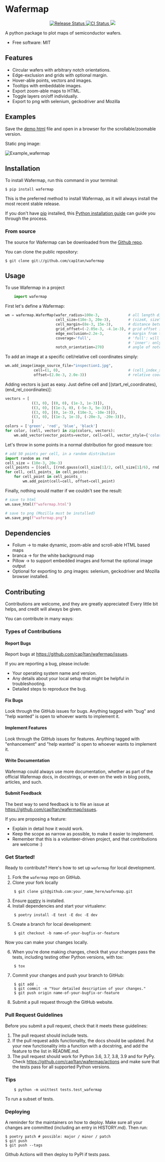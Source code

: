 # Wafermap


<p align="center">
<a href="https://pypi.python.org/pypi/wafermap">
    <img src="https://img.shields.io/pypi/v/wafermap.svg"
        alt = "Release Status">
</a>

<a href="https://github.com/cap1tan/wafermap/actions">
    <img src="https://github.com/cap1tan/wafermap/actions/workflows/release.yml/badge.svg?branch=release" alt="CI Status">
</a>


<a href="https://codecov.io/gh/cap1tan/wafermap">
    <img src="https://codecov.io/gh/cap1tan/wafermap/branch/master/graph/badge.svg?token=lSZz8hHrVB"/>
</a>


<!-- <a href="https://wafermap.readthedocs.io/en/latest/?badge=latest">
    <img src="https://readthedocs.org/projects/wafermap/badge/?version=latest" alt="Documentation Status">
</a> -->

</p>


A python package to plot maps of semiconductor wafers.


* Free software: MIT


## Features

* Circular wafers with arbitrary notch orientations.
* Edge-exclusion and grids with optional margin.
* Hover-able points, vectors and images.
* Tooltips with embeddable images.
* Export zoom-able maps to HTML.
* Toggle layers on/off individually.
* Export to png with selenium, geckodriver and Mozilla


## Examples

Save the [demo html](examples/test_wafermap_example.html) file and open in a browser for the scrollable/zoomable version.

Static png image:

![Example_wafermap](examples/test_wafermap_example.png)


## Installation

To install Wafermap, run this command in your
terminal:

``` console
$ pip install wafermap
```

This is the preferred method to install Wafermap, as it will always install the most recent stable release.

If you don't have [pip][] installed, this [Python installation guide][]
can guide you through the process.

### From source

The source for Wafermap can be downloaded from
the [Github repo][].

You can clone the public repository:

``` console
$ git clone git://github.com/cap1tan/wafermap
```


  [pip]: https://pip.pypa.io
  [Python installation guide]: http://docs.python-guide.org/en/latest/starting/installation/
  [Github repo]: https://github.com/%7B%7B%20cookiecutter.github_username%20%7D%7D/%7B%7B%20cookiecutter.project_slug%20%7D%7D


## Usage

To use Wafermap in a project

```python
    import wafermap
```

First let's define a Wafermap:
```python
wm = wafermap.WaferMap(wafer_radius=100e-3,             # all length dimensions in meters
                       cell_size=(10e-3, 20e-3),        # (sizeX, sizeY)
                       cell_margin=(8e-3, 15e-3),       # distance between cell borders (x, y)
                       grid_offset=(-2.05e-3, -4.1e-3), # grid offset in (x, y)
                       edge_exclusion=2.2e-3,           # margin from the wafer edge where a red edge exclusion ring is drawn
                       coverage='full',                 # 'full': will cover wafer with cells, partial cells allowed
                                                        # 'inner': only full cells allowed
                       notch_orientation=270)           # angle of notch in degrees. 270 corresponds to a notch at the bottom
```

To add an image at a specific cell/relative cell coordinates simply:
```python
wm.add_image(image_source_file="inspection1.jpg",
             cell=(1, 0),                               # (cell_index_x, cell_index_y)
             offset=(2.0e-3, 2.0e-3))                   # relative coordinate of the image within the cell
```

Adding vectors is just as easy. Just define cell and \[(start_rel_coordinates), (end_rel_coordinates)\]:
```python
vectors = [
            ((3, 0), [(0, 0), (1e-3, 1e-3)]),
            ((3, 0), [(1e-3, 0), (-5e-3, 5e-3)]),
            ((3, 0), [(0, 1e-3), (10e-3, -10e-3)]),
            ((3, 0), [(1e-3, 1e-3), (-20e-3, -20e-3)]),
            ]
colors = ['green', 'red', 'blue', 'black']
for color, (cell, vector) in zip(colors, vectors):
    wm.add_vector(vector_points=vector, cell=cell, vector_style={'color': color}, root_style={'radius': 1, 'color': color})
```

Let's throw in some points in a normal distribution for good measure too:
```python
# add 50 points per cell, in a random distribution
import random as rnd
cell_size = (10e-3, 20e-3)
cell_points = [(cell, [(rnd.gauss(cell_size[1]/2, cell_size[1]/6), rnd.gauss(cell_size[0]/2, cell_size[0]/6)) for _ in range(50)]) for cell in wm.cell_map.keys()]
for cell, cell_points_ in cell_points:
    for cell_point in cell_points_:
        wm.add_point(cell=cell, offset=cell_point)
```

Finally, nothing would matter if we couldn't see the result:
```python
# save to html
wm.save_html(f"wafermap.html")

# save to png (Mozilla must be installed)
wm.save_png(f"wafermap.png")
```


## Dependencies

- Folium -> to make dynamic, zoom-able and scroll-able HTML based maps 
- branca -> for the white background map
- Pillow -> to support embedded images and format the optional image output 
- Optional for exporting to .png images: selenium, geckodriver and Mozilla browser installed.


## Contributing

Contributions are welcome, and they are greatly appreciated! Every little bit
helps, and credit will always be given.

You can contribute in many ways:

### Types of Contributions

#### Report Bugs

Report bugs at https://github.com/cap1tan/wafermap/issues.

If you are reporting a bug, please include:

* Your operating system name and version.
* Any details about your local setup that might be helpful in troubleshooting.
* Detailed steps to reproduce the bug.

#### Fix Bugs

Look through the GitHub issues for bugs. Anything tagged with "bug" and "help
wanted" is open to whoever wants to implement it.

#### Implement Features

Look through the GitHub issues for features. Anything tagged with "enhancement"
and "help wanted" is open to whoever wants to implement it.

#### Write Documentation

Wafermap could always use more documentation, whether as part of the
official Wafermap docs, in docstrings, or even on the web in blog posts,
articles, and such.

#### Submit Feedback

The best way to send feedback is to file an issue at https://github.com/cap1tan/wafermap/issues.

If you are proposing a feature:

* Explain in detail how it would work.
* Keep the scope as narrow as possible, to make it easier to implement.
* Remember that this is a volunteer-driven project, and that contributions
  are welcome :)

### Get Started!

Ready to contribute? Here's how to set up `wafermap` for local development.

1. Fork the `wafermap` repo on GitHub.
2. Clone your fork locally

```
    $ git clone git@github.com:your_name_here/wafermap.git
```

3. Ensure [poetry](https://python-poetry.org/docs/) is installed.
4. Install dependencies and start your virtualenv:

```
    $ poetry install -E test -E doc -E dev
```

5. Create a branch for local development:

```
    $ git checkout -b name-of-your-bugfix-or-feature
```

   Now you can make your changes locally.

6. When you're done making changes, check that your changes pass the
   tests, including testing other Python versions, with tox:

```
    $ tox
```

7. Commit your changes and push your branch to GitHub:

```
    $ git add .
    $ git commit -m "Your detailed description of your changes."
    $ git push origin name-of-your-bugfix-or-feature
```

8. Submit a pull request through the GitHub website.

### Pull Request Guidelines

Before you submit a pull request, check that it meets these guidelines:

1. The pull request should include tests.
2. If the pull request adds functionality, the docs should be updated. Put
   your new functionality into a function with a docstring, and add the
   feature to the list in README.md.
3. The pull request should work for Python 3.6, 3.7, 3.8, 3.9 and for PyPy. Check
   https://github.com/cap1tan/wafermap/actions
   and make sure that the tests pass for all supported Python versions.

### Tips
```
    $ python -m unittest tests.test_wafermap
```
To run a subset of tests.


### Deploying

A reminder for the maintainers on how to deploy.
Make sure all your changes are committed (including an entry in HISTORY.md).
Then run:

```
$ poetry patch # possible: major / minor / patch
$ git push
$ git push --tags
```

Github Actions will then deploy to PyPI if tests pass.

